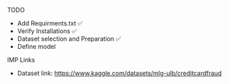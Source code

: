 TODO
- Add Requirments.txt ✅
- Verify Installations ✅
- Dataset selection and Preparation ✅
- Define model 


IMP Links
- Dataset link: https://www.kaggle.com/datasets/mlg-ulb/creditcardfraud